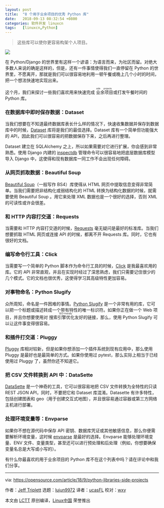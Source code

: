 ```yaml
---
layout: post
title:	"8 个用于业余项目的优秀 Python 库"
date:	2018-09-13 08:32:54 +0800 
categories:	软件开发 linuxcn 
tags:	[linuxcn,Python]
---
```




> 
> 这些库可以使你更容易构架个人项目。
> 
> 
> 


![](/Asserts/Images//attachment/album/201809/13/083258l7vk8lqln1f0q2lz.png)


在 Python/Django 的世界里有这样一个谚语：为语言而来，为社区而留。对绝大多数人来说的确是这样的，但是，还有一件事情使得我们一直停留在 Python 的世界里，不愿离开，那就是我们可以很容易地利用一顿午餐或晚上几个小时的时间，把一个想法快速地实现出来。


这个月，我们来探讨一些我们喜欢用来快速完成<ruby> 业余项目 <rt>  side projects </rt></ruby>或打发午餐时间的 Python 库。


### 在数据库中即时保存数据：Dataset


当我们想要在不知道最终数据库表长什么样的情况下，快速收集数据并保存到数据库中的时候，[Dataset](https://Asserts/Images/set.readthedocs.io/en/latest/) 库将是我们的最佳选择。Dataset 库有一个简单但功能强大的 API，因此我们可以很容易的把数据保存下来，之后再进行整理。


Dataset 建立在 SQLAlchemy 之上，所以如果需要对它进行扩展，你会感到非常熟悉。使用 Django 内建的 [inspectdb](https://docs.djangoproject.com/en/2.1/ref/django-admin/#django-admin-inspectdb) 管理命令可以很容易地把底层数据库模型导入 Django 中，这使得和现有数据库一同工作不会出现任何障碍。


### 从网页抓取数据：Beautiful Soup


[Beautiful Soup](https://www.crummy.com/software/BeautifulSoup/)（一般写作 BS4）库使得从 HTML 网页中提取信息变得非常简单。当我们需要把非结构化或弱结构化的 HTML 转换为结构化数据的时候，就需要使用 Beautiful Soup 。用它来处理 XML 数据也是一个很好的选择，否则 XML 的可读性或许会很差。


### 和 HTTP 内容打交道：Requests


当需要和 HTTP 内容打交道的时候，[Requests](http://docs.python-requests.org/) 毫无疑问是最好的标准库。当我们想要抓取 HTML 网页或连接 API 的时候，都离不开 Requests 库。同时，它也有很好的文档。


### 编写命令行工具：Click


当需要写一个简单的 Python 脚本作为命令行工具的时候，[Click](http://click.pocoo.org/5/) 是我最喜欢用的库。它的 API 非常直观，并且在实现时经过了深思熟虑，我们只需要记住很少的几个模式。它的文档也很优秀，这使得学习其高级特性更加容易。


### 对事物命名：Python Slugify


众所周知，命名是一件困难的事情。[Python Slugify](https://github.com/un33k/python-slugify) 是一个非常有用的库，它可以把一个标题或描述转成一个带有特性的唯一标识符。如果你正在做一个 Web 项目，并且你想要使用对<ruby> 搜索引擎优化友好 <rt>  SEO-friendly </rt></ruby>的链接，那么，使用 Python Slugify 可以让这件事变得很容易。


### 和插件打交道：Pluggy


[Pluggy](https://pluggy.readthedocs.io/en/latest/) 库相对较新，但是如果你想添加一个插件系统到现有应用中，那么使用 Pluggy 是最好也是最简单的方式。如果你使用过 pytest，那么实际上相当于已经使用过 Pluggy 了，虽然你还不知道它。


### 把 CSV 文件转换到 API 中：DataSette


[DataSette](https://github.com/simonw/Asserts/Images/sette) 是一个神奇的工具，它可以很容易地把 CSV 文件转换为全特性的只读 REST JSON API，同时，不要把它和 Dataset 库混淆。Datasette 有许多特性，包括创建图表和 geo（用于创建交互式地图），并且很容易通过容器或第三方网络主机进行部署。


### 处理环境变量等：Envparse


如果你不想在源代码中保存 API 密钥、数据库凭证或其他敏感信息，那么你便需要解析环境变量，这时候 [envparse](https://github.com/rconradharris/envparse) 是最好的选择。Envparse 能够处理环境变量、ENV 文件、变量类型，甚至还可以进行预处理和后处理（例如，你想要确保变量名总是大写或小写的）。


有什么你最喜欢的用于业余项目的 Python 库不在这个列表中吗？请在评论中和我们分享。




---


via: <https://opensource.com/article/18/9/python-libraries-side-projects>


作者：[Jeff Triplett](https://opensource.com/users/laceynwilliams) 选题：[lujun9972](https://github.com/lujun9972) 译者：[ucasFL](https://github.com/ucasFL) 校对：[wxy](https://github.com/wxy)


本文由 [LCTT](https://github.com/LCTT/TranslateProject) 原创编译，[Linux中国](https://linux.cn/) 荣誉推出
